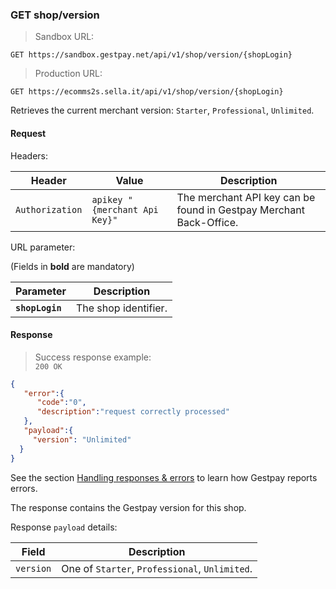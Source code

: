### GET shop/version


> Sandbox URL:

```
GET https://sandbox.gestpay.net/api/v1/shop/version/{shopLogin}
```


> Production URL: 

```
GET https://ecomms2s.sella.it/api/v1/shop/version/{shopLogin}
```


Retrieves the current merchant version: `Starter`, `Professional`, `Unlimited`.

#### Request 

Headers: 

| Header          | Value                         | Description                                                        |
| --------------- | ----------------------------- | ------------------------------------------------------------------ |
| `Authorization` | `apikey "{merchant Api Key}"` | The merchant API key can be found in Gestpay Merchant Back-Office. |

URL parameter: 

(Fields in **bold** are mandatory)

| Parameter | Description | 
| --------- | ----------- | 
| **`shopLogin`** | The shop identifier. | 

#### Response 

> Success response example:<br>
> `200 OK`

```json
{
   "error":{  
      "code":"0",
      "description":"request correctly processed"
   },
   "payload":{
     "version": "Unlimited"
  }
}
```

See the section [Handling responses & errors](#handling-responses-amp-errors) to learn how Gestpay reports errors.

The response contains the Gestpay version for this shop. 

Response `payload` details:


| Field          | Description 
| -------------- | -----------
| `version` | One of  `Starter`, `Professional`, `Unlimited`.